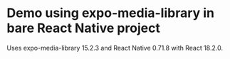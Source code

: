 # Demo using expo-media-library in bare React Native project

Uses expo-media-library 15.2.3 and React Native 0.71.8 with React 18.2.0.
